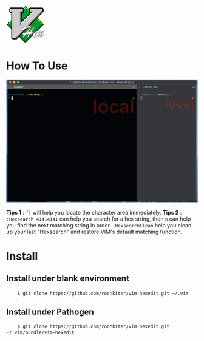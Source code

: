 ![](./imgs/vHex-logo.png)

# How To Use

![](./imgs/how_to_use_vim_hexedit.gif)

**Tips 1** : `f|` will help you locate the character area immediately.
**Tips 2** : `:Hexsearch 41414141` can help you search for a hex string, then `n` can help you find the next matching string in order.
             `:HexsearchClean` help you clean up your last "Hexsearch" and restore VIM's default matching function.

# Install

## Install under blank environment

```
    $ git clone https://github.com/rootkiter/vim-hexedit.git ~/.vim
```

## Install under Pathogen

```
    $ git clone https://github.com/rootkiter/vim-hexedit.git ~/.vim/bundle/vim-hexedit
```
